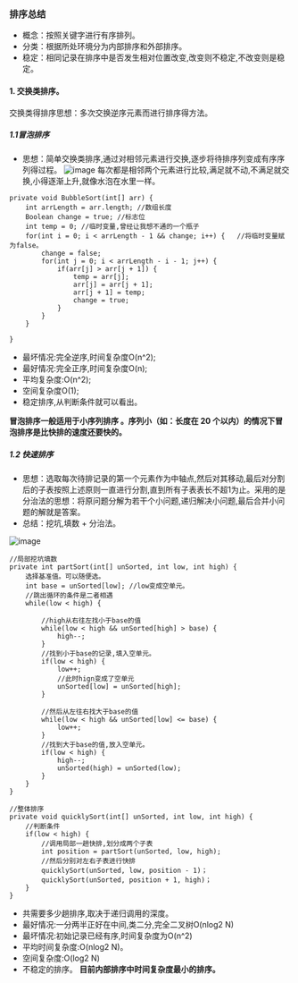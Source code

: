 ### 排序总结
- 概念：按照关键字进行有序排列。
- 分类：根据所处环境分为内部排序和外部排序。
- 稳定：相同记录在排序中是否发生相对位置改变,改变则不稳定,不改变则是稳定。

####  1. 交换类排序。
交换类得排序思想：多次交换逆序元素而进行排序得方法。
##### 1.1冒泡排序
- 思想：简单交换类排序,通过对相邻元素进行交换,逐步将待排序列变成有序序列得过程。
![image](http://7xv8gw.com1.z0.glb.clouddn.com/%E5%86%92%E6%B3%A1%E6%8E%92%E5%BA%8F%E6%B5%81%E7%A8%8B%E5%9B%BE.png)
每次都是相邻两个元素进行比较,满足就不动,不满足就交换,小得逐渐上升,就像水泡在水里一样。

```
private void BubbleSort(int[] arr) {
    int arrLength = arr.length; //数组长度
    Boolean change = true; //标志位
    int temp = 0; //临时变量,曾经让我想不通的一个瓶子
    for(int i = 0; i < arrLength - 1 && change; i++) {   //将临时变量赋为false。
        change = false;
        for(int j = 0; i < arrLength - i - 1; j++) {
            if(arr[j] > arr[j + 1]) {
                temp = arr[j];
                arr[j] = arr[j + 1];
                arr[j + 1] = temp;
                change = true;
            }
        }
    }
    
}
```
- 最坏情况:完全逆序,时间复杂度O(n^2);
- 最好情况:完全正序,时间复杂度O(n);
- 平均复杂度:O(n^2);
- 空间复杂度O(1);
- 稳定排序,从判断条件就可以看出。

**冒泡排序一般适用于小序列排序 。序列小（如：长度在 20 个以内）的情况下冒泡排序是比快排的速度还要快的。**

##### 1.2 快速排序
- 思想：选取每次待排记录的第一个元素作为中轴点,然后对其移动,最后对分割后的子表按照上述原则一直进行分割,直到所有子表表长不超1为止。采用的是分治法的思想：将原问题分解为若干个小问题,递归解决小问题,最后合并小问题的解就是答案。
- 总结：挖坑,填数 + 分治法。

![image](http://hi.csdn.net/attachment/201202/23/0_1329967950X8ro.gif)

```
//局部挖坑填数
private int partSort(int[] unSorted, int low, int high) {
    选择基准值。可以随便选。
    int base = unSorted[low]; //low变成空单元。
    //跳出循环的条件是二者相遇
    while(low < high) {
    
        //high从右往左找小于base的值
        while(low < high && unSorted[high] > base) {
            high--;
        }
        //找到小于base的记录,填入空单元。
        if(low < high) {
            low++;
            //此时hign变成了空单元
            unSorted[low] = unSorted[high];
        }
        
        //然后从左往右找大于base的值
        while(low < high && unSorted[low] <= base) {
            low++;
        }
        //找到大于base的值,放入空单元。
        if(low < high) {
            high--;
            unSorted(high) = unSorted(low);
        }
    }
}

//整体排序
private void quicklySort(int[] unSorted, int low, int high) {
    //判断条件
    if(low < high) {
        //调用局部一趟快排,划分成两个子表
        int position = partSort(unSorted, low, high);
        //然后分别对左右子表进行快排
        quicklySort(unSorted, low, position - 1)；
        quicklySort(unSorted, position + 1, high)；
    }
}
```
- 共需要多少趟排序,取决于递归调用的深度。
- 最好情况:一分两半正好在中间,类二分,完全二叉树O(nlog2 N)
- 最坏情况:初始记录已经有序,时间复杂度为O(n^2)
- 平均时间复杂度:O(nlog2 N)。
- 空间复杂度:O(log2 N)
- 不稳定的排序。
**目前内部排序中时间复杂度最小的排序。**
